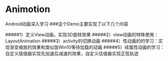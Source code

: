# Animotion
Android动画深入学习
###这个Demo主要实现了以下几个内容


#####1）定义View动画，实现3D旋转效果
#####2）view动画的特殊使用：LayoutAnimation
#####3）activity的切换动画
#####4）性动画的的学习：实现渐变缩放的效果和类似饭Win10等待加载的动画
#####5）续属性动画的学习：自定义插值器实现先加速后减速的效果，自定义估值器实现正弦轨迹
